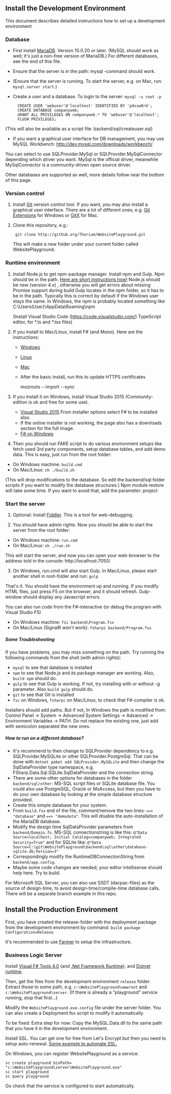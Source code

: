 
## Install the Development Environment ##

This document describes detailed instructions how to set up a development environment 

### Database ###

- First install [MariaDB](https://downloads.mariadb.org/). Version 10.0.20 or later. (MySQL should work as well; it's just a non-free version of MariaDB.) For different databases, see the end of this file.
- Ensure that the server is in the path: mysql -command should work. 
- (Ensure that the server is running. To start the server, e.g. on Mac, run: `mysql.server start`.) 
- Create a user and a database. To login to the server: `mysql -u root -p`

        CREATE USER 'webuser'@'localhost' IDENTIFIED BY 'p4ssw0rd';
        CREATE DATABASE companyweb;
        GRANT ALL PRIVILEGES ON companyweb.* TO 'webuser'@'localhost';
        FLUSH PRIVILEGES;

(This will also be available as a script file: backend/sql/createuser.sql)
- If you want a graphical user interface for DB management, you may use MySQL Workbench: http://dev.mysql.com/downloads/workbench/

You can select to use SQLProvider.MySql or SQLProvider.MySqlConnector depending which driver you want.
MySql is the official driver, meanwhile MySqlConnector is a community-driven open source driver.

Other databases are supported as well, more details follow near the bottom of this page.



### Version control ###

1. Install [Git](https://git-scm.com/) version control tool. If you want, you may also install a graphical user interface. There are a lot of different ones, e.g. [Git Extensions](http://sourceforge.net/projects/gitextensions/) for Windows or [GitX](http://gitx.frim.nl/) for Mac. 
2. Clone this repository, e.g.:

        git clone http://github.org/Thorium/WebsitePlayground.git

    This will make a new folder under your current folder called WebsitePlayground.

### Runtime environment ###

1. Install Node.js to get npm-package manager. 
   Install npm and Gulp. Npm should be in the path. 
   [Here are short instructions how!](https://gist.github.com/Thorium/b74c7e3a70e6d20bf705)
   Node.js should be new (version 4.x) , otherwise you will get errors about missing Promise support during build
   Gulp locates in the npm folder, so it has to be in the path. Typically this is correct by default if the Windows user stays the same.
   In Windows, the npm is probably located something like C:\Users\(User)\AppData\Roaming\npm

   (Install Visual Studio Code (https://code.visualstudio.com/) TypeScript editor, for *.ts and *.tsx files)

2. If you install to Mac/Linux, install F# (and Mono). Here are the instructions:
   - [Windows](http://fsharp.org/use/windows/)
   - [Linux](http://fsharp.org/use/linux/)
   - [Mac](http://fsharp.org/use/mac/)
   
   - After the basic install, run this to update HTTPS certificates

     mozroots --import --sync

2. If you install it on Windows, install Visual Studio 2015 (Community-edition is ok and free for some use).
   - [Visual Studio 2015](https://www.visualstudio.com/downloads/download-visual-studio-vs) From installer options select F# to be installed also.
   - If the online installer is not working, the page also has a downloads section for the full image.
   - [F# on Windows](http://fsharp.org/use/windows/)

3. Then you should run FAKE script to do various environment setups like fetch used 3rd party components, setup database tables, and add demo data. This is easy, just run from the root folder:

  - On Windows machine: `build.cmd`
  - On Mac/Linux: `sh ./build.sh`

(This will drop modifications to the database. So edit the backend/sql folder scripts if you want to modify the database structures.)
Npm module restore will take some time. If you want to avoid that, add the parameter: project

### Start the server ###

1. Optional: Install [Fiddler](http://www.telerik.com/fiddler). This is a tool for web-debugging.

2. You should have admin rights. Now you should be able to start the server from the root folder:

  - On Windows machine: `run.cmd`
  - On Mac/Linux: `sh ./run.sh`

   This will start the server, and now you can open your web-browser to the address told in the console: http://localhost:7050/

3. On Windows, run.cmd will also start Gulp. In Mac/Linux, please start another shell in root-folder and run: `gulp`

That's it. You should have the environment up and running.
If you modify HTML files, just press F5 on the browser, and it should refresh.
Gulp-window should display any Javascript errors.

You can also run code from the F#-interactive (or debug the program with Visual Studio F5)

  - On Windows machine: `fsi backend\Program.fsx`
  - On Mac/Linux (SignalR won't work): `fsharpi backend/Program.fsx`

##### Some Troubleshooting #####

If you have problems, you may miss something on the path. Try running the following commands from the shell (with admin rights):

- `mysql` to see that database is installed
- `npm` to see that Node.js and its package manager are working. Also, `build npm` should do.
- `gulp` to see that Gulp is working. If not, try installing with or without -g parameter. Also `build gulp` should do.
- `git` to see that Git is installed
- `fsc` on Windows, `fsharpc` on Mac/Linux, to check that F#-compiler is ok.

Installers should add paths. But if not, In Windows the path is modified from:
Control Panel -> System -> Advanced System Settings -> Advanced -> Environment Variables -> PATH. Do not replace the existing one, just add with semicolon separated the new ones.

##### How to run on a different database? #####

- It's recommend to then change to SQLProvider dependency to e.g. SQLProvider.MySQLite or other SQLProvider.PostgreSql. That can be done with `dotnet paket add SQLProvider.MySQLite` and then change the SqlDataProvider type namespace, e.g. FSharp.Data.Sql.SQLite.SqlDataProvider and the connection string.
- There are some other options for databases in the folder `backend/sql/other`: MS-SQL script files or SQLite database file. You could also use PostgreSQL, Oracle or MsAccess, but then you have to do your own database by looking at the simple database structure provided.
- Create this simple database for your system.
- From `build.fsx` end of the file, comment/remove the two lines: `==> "database"` and `==> "demodata"`. This will disable the auto-installation of the MariaDB database.
- Modify the design time SqlDataProvider parameters from `backend/Domain.fs`. MS-SQL connectionstring is like this: `@"Data Source=localhost; Initial Catalog=companyweb; Integrated Security=True"` and for SQLite like: `@"Data Source=C:\git\WebsitePlayground\backend\sql\other\database-sqlite.db;Version=3"`
- Correspondingly modify the RuntimeDBConnectionString from `backend/app.config`.
- Maybe some code changes are needed; your editor intellisense should help here. Try to build.

For Microsoft SQL Server, you can also use SSDT (dacpac-files) as the source of design-time, to avoid design-time/compile-time database calls. There will be a separate branch example in this repo.


## Install the Production Environment ##

First, you have created the release-folder with the deployment package from the development environment by command: `build package Configuration=Release`

It's recommended to use [Farmer](https://compositionalit.github.io/farmer/tutorials/traditional-ea/) to setup the infrastructure.

### Business Logic Server ###

Install [Visual F# Tools 4.0](https://www.microsoft.com/en-us/download/details.aspx?id=48179) (and [.Net Framework Runtime](https://dotnet.microsoft.com/en-us/download/dotnet-framework/net481)), and [Dotnet runtime](https://dotnet.microsoft.com/en-us/download).

Then, get the files from the development environment `release` folder. Extract those to some path, e.g. `c:\WebsitePlayground\wwwroot` and `c:\WebsitePlayground\server`. (If there is already a "playground" service running, stop that first...)

Modify the `WebsitePlayground.exe.config` file under the server folder. You can also create a Deployment.fsx script to modify it automatically.

To be fixed:
Extra step for now: Copy the MySQL.Data.dll to the same path that you have it in the development environment.

Install SSL. You can get one for free from Let's Encrypt but then you need to setup auto-renewal.
[Some example to automate SSL.](https://www.compositional-it.com/news-blog/virtual-machines-and-ssl-with-azure-and-farmer/)

On Windows, you can register WebsitePlayground as a service:

    sc create playground binPath= "c:\WebsitePlayground\server\WebsitePlayground.exe"
    sc start playground
    sc query playground

Go check that the service is configured to start automatically.

